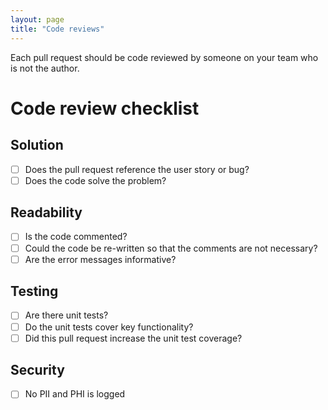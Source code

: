 ```yaml
---
layout: page
title: "Code reviews"
---
```


Each pull request should be code reviewed by someone on your team who is not
the author. 


# Code review checklist

## Solution

- [ ] Does the pull request reference the user story or bug?
- [ ] Does the code solve the problem? 

## Readability

- [ ] Is the code commented?
- [ ] Could the code be re-written so that the comments are not necessary?
- [ ] Are the error messages informative?

## Testing

- [ ]  Are there unit tests? 
- [ ]  Do the unit tests cover key functionality?
- [ ]  Did this pull request increase the unit test coverage?

## Security

- [ ]  No PII and PHI is logged 
